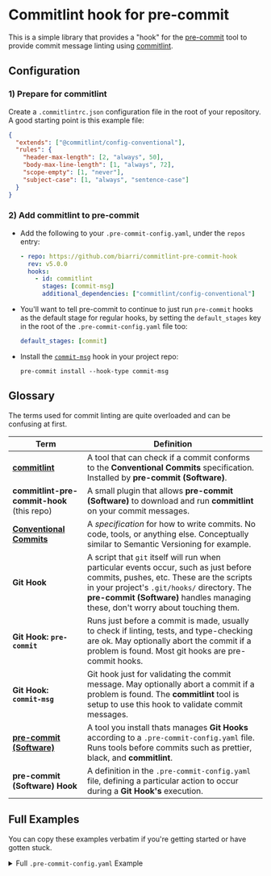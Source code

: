 # Commitlint hook for pre-commit

This is a simple library that provides a "hook" for the
[pre-commit](https://pre-commit.com/) tool to provide commit message
linting using [commitlint](https://commitlint.js.org/#/).

## Configuration

### 1) Prepare for commitlint

Create a `.commitlintrc.json` configuration file in the root of your
repository. A good starting point is this example file:

```json
{
  "extends": ["@commitlint/config-conventional"],
  "rules": {
    "header-max-length": [2, "always", 50],
    "body-max-line-length": [1, "always", 72],
    "scope-empty": [1, "never"],
    "subject-case": [1, "always", "sentence-case"]
  }
}
```

### 2) Add commitlint to pre-commit

- Add the following to your `.pre-commit-config.yaml`, under the `repos`
  entry:

  ```yaml
  - repo: https://github.com/biarri/commitlint-pre-commit-hook
    rev: v5.0.0
    hooks:
      - id: commitlint
        stages: [commit-msg]
        additional_dependencies: ["commitlint/config-conventional"]
  ```

- You'll want to tell pre-commit to continue to just run `pre-commit`
  hooks as the default stage for regular hooks, by setting the
  `default_stages` key in the root of the `.pre-commit-config.yaml` file
  too:

  ```yaml
  default_stages: [commit]
  ```

- Install the
  [`commit-msg`](https://pre-commit.com/#pre-commit-for-commit-messages)
  hook in your project repo: 
  ```shell
  pre-commit install --hook-type commit-msg
  ```

## Glossary

The terms used for commit linting are quite overloaded and can be
confusing at first.

| Term                                                                       | Definition                                                                                                                                                                                                                                                          |
| -------------------------------------------------------------------------- | ------------------------------------------------------------------------------------------------------------------------------------------------------------------------------------------------------------------------------------------------------------------- |
| **[commitlint](https://commitlint.js.org)**                                | A tool that can check if a commit conforms to the **Conventional Commits** specification. Installed by **pre-commit (Software)**.                                                                                                                                   |
| **commitlint-pre-commit-hook** (this repo)                                 | A small plugin that allows **pre-commit (Software)** to download and run **commitlint** on your commit messages.                                                                                                                                                    |
| **[Conventional Commits](https://www.conventionalcommits.org/en/v1.0.0/)** | A _specification_ for how to write commits. No code, tools, or anything else. Conceptually similar to Semantic Versioning for example.                                                                                                                              |
| **Git Hook**                                                               | A script that `git` itself will run when particular events occur, such as just before commits, pushes, etc. These are the scripts in your project's `.git/hooks/` directory. The **pre-commit (Software)** handles managing these, don't worry about touching them. |
| **Git Hook: `pre-commit`**                                                 | Runs just before a commit is made, usually to check if linting, tests, and type-checking are ok. May optionally abort the commit if a problem is found. Most git hooks are pre-commit hooks.                                                                        |
| **Git Hook: `commit-msg`**                                                 | Git hook just for validating the commit message. May optionally abort a commit if a problem is found. The **commitlint** tool is setup to use this hook to validate commit messages.                                                                                |
| **[pre-commit (Software)](https://pre-commit.com/)**                       | A tool you install thats manages **Git Hooks** according to a `.pre-commit-config.yaml` file. Runs tools before commits such as prettier, black, and **commitlint**.                                                                                                |
| **pre-commit (Software) Hook**                                             | A definition in the `.pre-commit-config.yaml` file, defining a particular action to occur during a **Git Hook's** execution.                                                                                                                                        |


## Full Examples

You can copy these examples verbatim if you're getting started or have
gotten stuck.

<details>
  <summary>Full <code>.pre-commit-config.yaml</code> Example</summary>
  
  ```yaml
  # Pre-commit defaults to running all hooks for all installed stages.
  # This causes the linters to get confused trying to lint the
  # .git/COMMIT_EDITMSG file during commits, as we install a commit-msg
  # hook for the commitlint tool. This makes most hooks only run for
  # staged files in the pre-commit phase.
  default_stages: [commit]

  repos:
    - repo: https://github.com/pre-commit/pre-commit-hooks
      rev: v3.3.0
      hooks:
        - id: end-of-file-fixer
        - id: trailing-whitespace
    - repo: https://github.com/psf/black
      rev: stable
      hooks:
        - id: black
    - repo: https://github.com/prettier/prettier
      rev: 2.1.2
      hooks:
        - id: prettier
    - repo: https://github.com/biarri/commitlint-pre-commit-hook
      rev: v5.0.0
      hooks:
        - id: commitlint
          stages: [commit-msg]
          additional_dependencies: ["@commitlint/config-conventional"]
  ```

</details>

